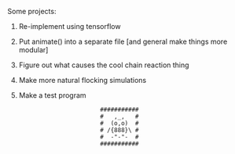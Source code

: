 Some projects:

1) Re-implement using tensorflow
2) Put animate() into a separate file [and general make things more modular]
3) Figure out what causes the cool chain reaction thing
4) Make more natural flocking simulations
5) Make a test program
   
                         
                              ###########
                              #   ,_,   #
                              #  (o,o)  #
                              # /{888}\ #
                              #  -"-"-  # 
                              ###########
